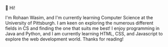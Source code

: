  <!---
Rohaan553/Rohaan553 is a ✨ special ✨ repository because its `README.md` (this file) appears on your GitHub profile.
You can click the Preview link to take a look at your changes.
--->
👋 Hi!

I'm Rohaan Wasim, and I'm currently learning Computer Science at the University of Pittsburgh. I am keen on exploring the numerous different fields in CS
and finding the one that suits me best! I enjoy programming in Java and Python, and I am currently learning HTML, CSS, and Javascript to explore the 
web development world. Thanks for reading!
